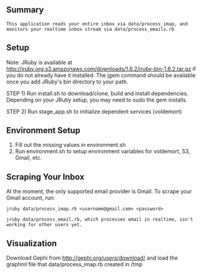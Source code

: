 Summary
-------

	This application reads your entire inbox via data/process_imap, and monitors your realtime inbox stream via data/process_emails.rb

Setup
-----

Note: JRuby is available at http://jruby.org.s3.amazonaws.com/downloads/1.6.2/jruby-bin-1.6.2.tar.gz if you do not already have it installed.  The jgem command should be available once you add JRuby's bin directory to your path.

STEP 1) Run install.sh to download/clone, build and install dependencies.  Depending on your JRuby setup, you may need to sudo the gem installs.

STEP 2) Run stage_app.sh to initialize dependent services (voldemort)

Environment Setup
-----------------

1) Fill out the missing values in environment.sh
2) Run environment.sh to setup environment variables for voldemort, S3, Gmail, etc.

Scraping Your Inbox
-------------------

At the moment, the only supported email provider is Gmail.  To scrape your Gmail account, run:
	
	jruby data/process_imap.rb <username@gmail.com> <password>
	
	jruby data/process_email.rb, which processes email in realtime, isn't working for other users yet.
	
Visualization
-------------

Download Gephi from http://gephi.org/users/download/ and load the graphml file that data/process_imap.rb created in /tmp
	